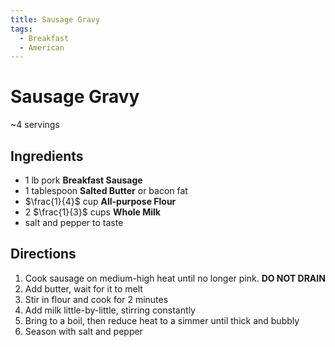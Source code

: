 ```yaml
---
title: Sausage Gravy
tags:
  - Breakfast
  - American
---
```


# Sausage Gravy
~4 servings

## Ingredients
- 1 lb pork **Breakfast Sausage**
- 1 tablespoon **Salted Butter** or bacon fat
- $\frac{1}{4}$ cup **All-purpose Flour**
- 2 $\frac{1}{3}$ cups **Whole Milk**
- salt and pepper to taste

## Directions
1. Cook sausage on medium-high heat until no longer pink. **DO NOT DRAIN**
2. Add butter, wait for it to melt
3. Stir in flour and cook for 2 minutes
4. Add milk little-by-little, stirring constantly
5. Bring to a boil, then reduce heat to a simmer until thick and bubbly
6. Season with salt and pepper
